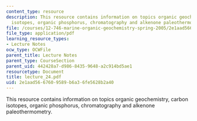 ```yaml
---
content_type: resource
description: This resource contains information on topics organic geochemistry, carbon
  isotopes, organic phosphorus, chromatography and alkenone paleothermometry.
file: /courses/12-746-marine-organic-geochemistry-spring-2005/2e1aad5667609589b6a36fe5628b2a40_lecture_24.pdf
file_type: application/pdf
learning_resource_types:
- Lecture Notes
ocw_type: OCWFile
parent_title: Lecture Notes
parent_type: CourseSection
parent_uid: 442428a7-d986-8435-9648-a2c914bd5ae1
resourcetype: Document
title: lecture_24.pdf
uid: 2e1aad56-6760-9589-b6a3-6fe5628b2a40
---
```

This resource contains information on topics organic geochemistry, carbon isotopes, organic phosphorus, chromatography and alkenone paleothermometry.

